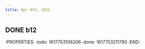 ```yaml
---
title: Apr 6th, 2021
---
```


## DONE b12
:PROPERTIES:
:todo: 1617753106206
:done: 1617753211790
:END:
